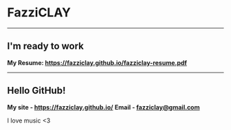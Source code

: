 # FazziCLAY
---------------

## I'm ready to work
**My Resume: https://fazziclay.github.io/fazziclay-resume.pdf**

---------------

## Hello GitHub!
**My site - https://fazziclay.github.io/**
**Email   - fazziclay@gmail.com**


I love music <3
